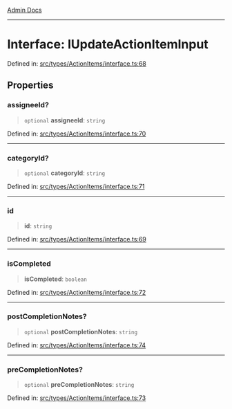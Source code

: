 [Admin Docs](/)

***

# Interface: IUpdateActionItemInput

Defined in: [src/types/ActionItems/interface.ts:68](https://github.com/PalisadoesFoundation/talawa-admin/blob/main/src/types/ActionItems/interface.ts#L68)

## Properties

### assigneeId?

> `optional` **assigneeId**: `string`

Defined in: [src/types/ActionItems/interface.ts:70](https://github.com/PalisadoesFoundation/talawa-admin/blob/main/src/types/ActionItems/interface.ts#L70)

***

### categoryId?

> `optional` **categoryId**: `string`

Defined in: [src/types/ActionItems/interface.ts:71](https://github.com/PalisadoesFoundation/talawa-admin/blob/main/src/types/ActionItems/interface.ts#L71)

***

### id

> **id**: `string`

Defined in: [src/types/ActionItems/interface.ts:69](https://github.com/PalisadoesFoundation/talawa-admin/blob/main/src/types/ActionItems/interface.ts#L69)

***

### isCompleted

> **isCompleted**: `boolean`

Defined in: [src/types/ActionItems/interface.ts:72](https://github.com/PalisadoesFoundation/talawa-admin/blob/main/src/types/ActionItems/interface.ts#L72)

***

### postCompletionNotes?

> `optional` **postCompletionNotes**: `string`

Defined in: [src/types/ActionItems/interface.ts:74](https://github.com/PalisadoesFoundation/talawa-admin/blob/main/src/types/ActionItems/interface.ts#L74)

***

### preCompletionNotes?

> `optional` **preCompletionNotes**: `string`

Defined in: [src/types/ActionItems/interface.ts:73](https://github.com/PalisadoesFoundation/talawa-admin/blob/main/src/types/ActionItems/interface.ts#L73)
